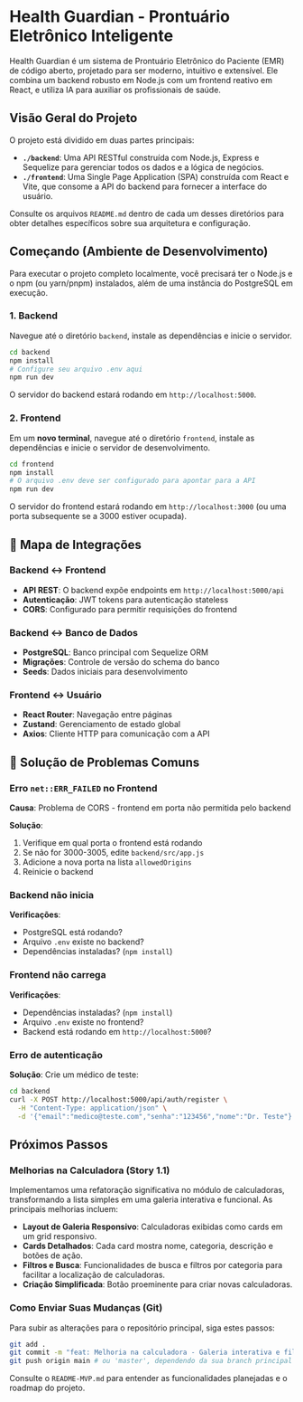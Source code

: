 # Health Guardian - Prontuário Eletrônico Inteligente

Health Guardian é um sistema de Prontuário Eletrônico do Paciente (EMR) de código aberto, projetado para ser moderno, intuitivo e extensível. Ele combina um backend robusto em Node.js com um frontend reativo em React, e utiliza IA para auxiliar os profissionais de saúde.

## Visão Geral do Projeto

O projeto está dividido em duas partes principais:

-   **`./backend`**: Uma API RESTful construída com Node.js, Express e Sequelize para gerenciar todos os dados e a lógica de negócios.
-   **`./frontend`**: Uma Single Page Application (SPA) construída com React e Vite, que consome a API do backend para fornecer a interface do usuário.

Consulte os arquivos `README.md` dentro de cada um desses diretórios para obter detalhes específicos sobre sua arquitetura e configuração.

## Começando (Ambiente de Desenvolvimento)

Para executar o projeto completo localmente, você precisará ter o Node.js e o npm (ou yarn/pnpm) instalados, além de uma instância do PostgreSQL em execução.

### 1. Backend

Navegue até o diretório `backend`, instale as dependências e inicie o servidor.

```bash
cd backend
npm install
# Configure seu arquivo .env aqui
npm run dev
```

O servidor do backend estará rodando em `http://localhost:5000`.

### 2. Frontend

Em um **novo terminal**, navegue até o diretório `frontend`, instale as dependências e inicie o servidor de desenvolvimento.

```bash
cd frontend
npm install
# O arquivo .env deve ser configurado para apontar para a API
npm run dev
```

O servidor do frontend estará rodando em `http://localhost:3000` (ou uma porta subsequente se a 3000 estiver ocupada).

## 🔗 Mapa de Integrações

### Backend ↔ Frontend
- **API REST**: O backend expõe endpoints em `http://localhost:5000/api`
- **Autenticação**: JWT tokens para autenticação stateless
- **CORS**: Configurado para permitir requisições do frontend

### Backend ↔ Banco de Dados
- **PostgreSQL**: Banco principal com Sequelize ORM
- **Migrações**: Controle de versão do schema do banco
- **Seeds**: Dados iniciais para desenvolvimento

### Frontend ↔ Usuário
- **React Router**: Navegação entre páginas
- **Zustand**: Gerenciamento de estado global
- **Axios**: Cliente HTTP para comunicação com a API

## 🔧 Solução de Problemas Comuns

### Erro `net::ERR_FAILED` no Frontend
**Causa**: Problema de CORS - frontend em porta não permitida pelo backend

**Solução**:
1. Verifique em qual porta o frontend está rodando
2. Se não for 3000-3005, edite `backend/src/app.js`
3. Adicione a nova porta na lista `allowedOrigins`
4. Reinicie o backend

### Backend não inicia
**Verificações**:
- PostgreSQL está rodando?
- Arquivo `.env` existe no backend?
- Dependências instaladas? (`npm install`)

### Frontend não carrega
**Verificações**:
- Dependências instaladas? (`npm install`)
- Arquivo `.env` existe no frontend?
- Backend está rodando em `http://localhost:5000`?

### Erro de autenticação
**Solução**: Crie um médico de teste:
```bash
cd backend
curl -X POST http://localhost:5000/api/auth/register \
  -H "Content-Type: application/json" \
  -d '{"email":"medico@teste.com","senha":"123456","nome":"Dr. Teste"}'
```

## Próximos Passos

### Melhorias na Calculadora (Story 1.1)

Implementamos uma refatoração significativa no módulo de calculadoras, transformando a lista simples em uma galeria interativa e funcional. As principais melhorias incluem:

-   **Layout de Galeria Responsivo**: Calculadoras exibidas como cards em um grid responsivo.
-   **Cards Detalhados**: Cada card mostra nome, categoria, descrição e botões de ação.
-   **Filtros e Busca**: Funcionalidades de busca e filtros por categoria para facilitar a localização de calculadoras.
-   **Criação Simplificada**: Botão proeminente para criar novas calculadoras.

### Como Enviar Suas Mudanças (Git)

Para subir as alterações para o repositório principal, siga estes passos:

```bash
git add .
git commit -m "feat: Melhoria na calculadora - Galeria interativa e filtros (Story 1.1)"
git push origin main # ou 'master', dependendo da sua branch principal
```

Consulte o `README-MVP.md` para entender as funcionalidades planejadas e o roadmap do projeto.